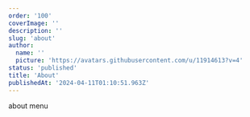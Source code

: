 ```yaml
---
order: '100'
coverImage: ''
description: ''
slug: 'about'
author:
  name: ''
  picture: 'https://avatars.githubusercontent.com/u/11914613?v=4'
status: 'published'
title: 'About'
publishedAt: '2024-04-11T01:10:51.963Z'
---
```


about menu